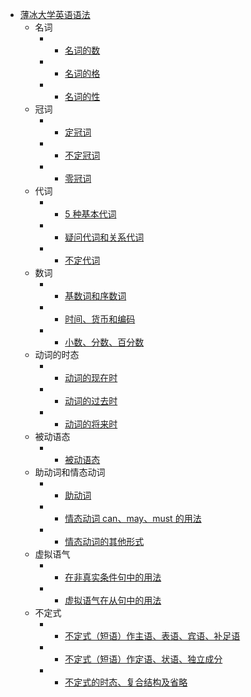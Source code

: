 - [薄冰大学英语语法](/)
  - 名词
    - - [名词的数](./名词/名词的数.md)
    - - [名词的格](./名词/名词的格.md)
    - - [名词的性](./名词/名词的性.md)
  - 冠词
    - - [定冠词](./冠词/定冠词.md)
    - - [不定冠词](./冠词/不定冠词.md)
    - - [零冠词](./冠词/零冠词.md)
  - 代词
    - - [5 种基本代词](./代词/5种基本代词.md)
    - - [疑问代词和关系代词](./代词/疑问代词和关系代词.md)
    - - [不定代词](./代词/不定代词.md)
  - 数词
    - - [基数词和序数词](./数词/基数词和序数词.md)
    - - [时间、货币和编码](./数词/时间、货币和编码.md)
    - - [小数、分数、百分数](./数词/小数、分数、百分数.md)
  - 动词的时态
    - - [动词的现在时](./动词的时态/动词的现在时.md)
    - - [动词的过去时](./动词的时态/动词的过去时.md)
    - - [动词的将来时](./动词的时态/动词的将来时.md)
  - 被动语态
    - - [被动语态](./被动语态/被动语态.md)
  - 助动词和情态动词
    - - [助动词](./助动词和情态动词/助动词.md)
    - - [情态动词 can、may、must 的用法](./助动词和情态动词/情态动词can、may、must的用法.md)
    - - [情态动词的其他形式](./助动词和情态动词/情态动词的其他形式.md)
  - 虚拟语气
    - - [在非真实条件句中的用法](./虚拟语气/在非真实条件句中的用法.md)
    - - [虚拟语气在从句中的用法](./虚拟语气/虚拟语气在从句中的用法.md)
  - 不定式
    - - [不定式（短语）作主语、表语、宾语、补足语](./不定式/不定式（短语）作主语、表语、宾语、补足语.md)
    - - [不定式（短语）作定语、状语、独立成分](./不定式/不定式（短语）作定语、状语、独立成分.md)
    - - [不定式的时态、复合结构及省略](./不定式/不定式的时态、复合结构及省略.md)
